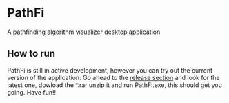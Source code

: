 # PathFi
A pathfinding algorithm visualizer desktop application

## How to run
PathFi is still in active development, however you can try out the current version of the application: Go ahead to the [release section](https://github.com/Wissenss/PathFi/releases) and look for the latest one, dowload the *.rar unzip it and run PathFi.exe, this should get you going. Have fun!!
